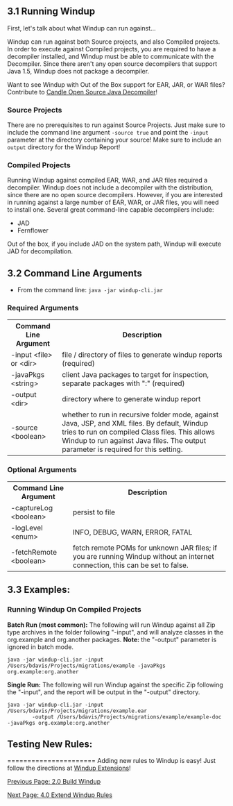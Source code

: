 ## 3.1 Running Windup
First, let's talk about what Windup can run against...

Windup can run against both Source projects, and also Compiled projects.  In order to execute against Compiled projects, you are required to have a decompiler installed, and Windup must be able to communicate with the Decompiler.  Since there aren't any open source decompilers that support Java 1.5, Windup does not package a decompiler.  

Want to see Windup with Out of the Box support for EAR, JAR, or WAR files?  Contribute to [Candle Open Source Java Decompiler](https://github.com/bradsdavis/candle-decompiler)!

### Source Projects
There are no prerequisites to run against Source Projects.  Just make sure to include the command line argument `-source true` and point the `-input` parameter at the directory containing your source!  Make sure to include an `output` directory for the Windup Report! 

### Compiled Projects
Running Windup against compiled EAR, WAR, and JAR files required a decompiler.  Windup does not include a decompiler with the distribution, since there are no open source decompilers.  However, if you are interested in running against a large number of EAR, WAR, or JAR files, you will need to install one.  Several great command-line capable decompilers include: 

* JAD
* Fernflower

Out of the box, if you include JAD on the system path, Windup will execute JAD for decompilation.



## 3.2 Command Line Arguments

* From the command line:  `java -jar windup-cli.jar`

### Required Arguments
<table>
<tr><th>Command Line Argument</th><th>Description</th></tr>
<tr><td>-input &lt;file&gt; or &lt;dir&gt;</td><td>file / directory of files to generate windup reports (required)</td></tr>
<tr><td>-javaPkgs &lt;string&gt;</td><td>client Java packages to target for inspection, separate packages with ":" (required)</td></tr>
<tr><td>-output &lt;dir&gt;</td><td>directory where to generate windup report</td></tr>
<tr><td>-source &lt;boolean&gt;</td><td>whether to run in recursive folder mode, against Java, JSP, and XML files.  By default, Windup tries to run on compiled Class files.  This allows Windup to run against Java files.  The output parameter is required for this setting.</td></tr>
</table>

### Optional Arguments
<table>
<tr><th>Command Line Argument</th><th>Description</th></tr>
<tr><td>-captureLog &lt;boolean&gt;</td><td>persist to file</td></tr>
<tr><td>-logLevel &lt;enum&gt;</td><td>INFO, DEBUG, WARN, ERROR, FATAL</td></tr>
<tr><td>-fetchRemote &lt;boolean&gt;</td><td>fetch remote POMs for unknown JAR files; 
if you are running Windup without an internet connection, this can be set to false.</td></tr>
</table>

## 3.3 Examples:

### Running Windup On Compiled Projects
**Batch Run (most common):** The following will run Windup against all Zip type archives in the folder following "-input", and will analyze classes in the org.example and org.another packages. **Note:** the "-output" parameter is ignored in batch mode.

```
java -jar windup-cli.jar -input /Users/bdavis/Projects/migrations/example -javaPkgs org.example:org.another
```

**Single Run:** The following will run Windup against the specific Zip following the "-input", and the report will be output in the "-output" directory.

```
java -jar windup-cli.jar -input /Users/bdavis/Projects/migrations/example.ear 
        -output /Users/bdavis/Projects/migrations/example/example-doc -javaPkgs org.example:org.another
```

## Testing New Rules:
======================
Adding new rules to Windup is easy!  Just follow the directions at [Windup Extensions](4.0-Extend-Windup-Rules)!

[Previous Page: 2.0 Build Windup](2.0-Build-Windup)

[Next Page: 4.0 Extend Windup Rules](4.0-Extend-Windup-Rules)